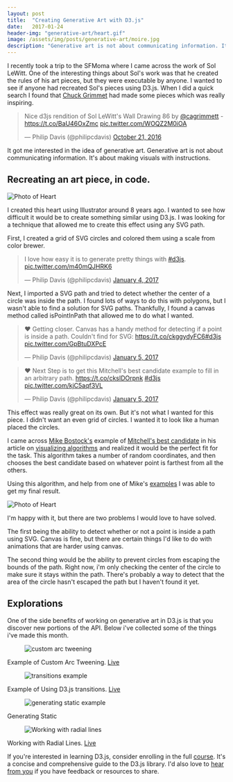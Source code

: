 ```yaml
---
layout: post
title:  "Creating Generative Art with D3.js"
date:   2017-01-24
header-img: "generative-art/heart.gif"
image: /assets/img/posts/generative-art/moire.jpg
description: "Generative art is not about communicating information. It's about making visuals with instructions."
---
```


I recently took a trip to the SFMoma where I came across the work of Sol LeWitt. One of the interesting things about Sol's work was that he created the rules of his art pieces, but they were executable by anyone. I wanted to see if anyone had recreated Sol's pieces using D3.js. When I did a quick search I found that [Chuck Grimmet](https://twitter.com/cagrimmett) had made some pieces which was really inspiring.

  <blockquote class="twitter-tweet tw-align-center" data-lang="en"><p lang="en" dir="ltr">Nice d3js rendition of Sol LeWitt&#39;s Wall Drawing 86 by <a href="https://twitter.com/cagrimmett">@cagrimmett</a> - <a href="https://t.co/BaU46OxZmc">https://t.co/BaU46OxZmc</a> <a href="https://t.co/WOQZ2M0iOA">pic.twitter.com/WOQZ2M0iOA</a></p>&mdash; Philip Davis (@philipcdavis) <a href="https://twitter.com/philipcdavis/status/789256091968245760">October 21, 2016</a></blockquote>
  <script async src="//platform.twitter.com/widgets.js" charset="utf-8"></script>


It got me interested in the idea of generative art.
Generative art is not about communicating information.
It's about making visuals with instructions.

## Recreating an art piece, in code.
<img class="fit" src="{{site.baseurl}}/assets/img/posts/generative-art/heart-original.jpg" alt="Photo of Heart" />

I created this heart using Illustrator around 8 years ago. I wanted to see how difficult it would be to create something similar using D3.js. I was looking for a technique that allowed me to create this effect using any SVG path.

First, I created a grid of SVG circles and colored them using a scale from color brewer.
<blockquote class="twitter-tweet tw-align-center" data-lang="en"><p lang="en" dir="ltr">I love how easy it is to generate pretty things with <a href="https://twitter.com/hashtag/d3js?src=hash">#d3js</a>. <a href="https://t.co/m40mQJHRK6">pic.twitter.com/m40mQJHRK6</a></p>&mdash; Philip Davis (@philipcdavis) <a href="https://twitter.com/philipcdavis/status/816507173396041728">January 4, 2017</a></blockquote>
<script async src="//platform.twitter.com/widgets.js" charset="utf-8"></script>

Next, I imported a SVG path and tried to detect whether the center of a circle was inside the path. I found lots of ways to do this with polygons, but I wasn't able to find a solution for SVG paths. Thankfully, I found a canvas method called isPointInPath that allowed me to do what I wanted.

<blockquote class="twitter-tweet tw-align-center" data-lang="en"><p lang="en" dir="ltr">❤️ Getting closer. Canvas has a handy method for detecting if a point is inside a path. Couldn&#39;t find for SVG: <a href="https://t.co/ckggydyFC6">https://t.co/ckggydyFC6</a><a href="https://twitter.com/hashtag/d3js?src=hash">#d3js</a> <a href="https://t.co/GpBtuDXPcE">pic.twitter.com/GpBtuDXPcE</a></p>&mdash; Philip Davis (@philipcdavis) <a href="https://twitter.com/philipcdavis/status/816845636012081152">January 5, 2017</a></blockquote>
<script async src="//platform.twitter.com/widgets.js" charset="utf-8"></script>

<blockquote class="twitter-tweet tw-align-center" data-lang="en"><p lang="en" dir="ltr">❤️ Next Step is to get this Mitchell&#39;s best candidate example to fill in an arbitrary path. <a href="https://t.co/cksIDOrpnk">https://t.co/cksIDOrpnk</a> <a href="https://twitter.com/hashtag/d3js?src=hash">#d3js</a> <a href="https://t.co/kjC5aqf3VL">pic.twitter.com/kjC5aqf3VL</a></p>&mdash; Philip Davis (@philipcdavis) <a href="https://twitter.com/philipcdavis/status/817048601545146368">January 5, 2017</a></blockquote>
<script async src="//platform.twitter.com/widgets.js" charset="utf-8"></script>

This effect was really great on its own. But it's not what I wanted for this piece. I didn't want an even grid of circles. I wanted it to look like a human placed the circles.

I came across [Mike Bostock's](https://twitter.com/mbostock) example of [Mitchell's best candidate](https://bl.ocks.org/mbostock/d7bf3bd67d00ed79695b) in his article on [visualizing algorithms](https://bost.ocks.org/mike/algorithms/) and realized it would be the perfect fit for the task. This algorithm takes a number of random coordinates, and then chooses the best candidate based on whatever point is farthest from all the others.

Using this algorithm, and help from one of Mike's [examples](https://bl.ocks.org/mbostock/6224050) I was able to get my final result.

<img class="fit" src="{{site.baseurl}}/assets/img/posts/generative-art/heart.gif" alt="Photo of Heart" />

I'm happy with it, but there are two problems I would love to have solved.

The first being the ability to detect whether or not a point is inside a path using SVG. Canvas is fine, but there are certain things I'd like to do with animations that are harder using canvas.

The second thing would be the ability to prevent circles from escaping the bounds of the path. Right now, i'm only checking the center of the circle to make sure it stays within the path. There's probably a way to detect that the area of the circle hasn't escaped the path but I haven't found it yet.

## Explorations
One of the side benefits of working on generative art in D3.js is that you discover new portions of the API. Below i've collected some of the things i've made this month.

  <figure class="px0">
    <img class="fit" src="{{site.baseurl}}/assets/img/posts/generative-art/ring-of-bars.gif" alt="custom arc tweening" />
  </figure>
  <div class="post-img-description">Example of Custom Arc Tweening.   
    <a href="http://bl.ocks.org/philipcdavis/dafa2489338f593c526a8f9978f0dee1">Live</a>
    </div>


<figure class="px0">
<img class="fit" src="{{site.baseurl}}/assets/img/posts/generative-art/circle-tunnel.gif" alt="transitions example" />
</figure>
<div class="post-img-description">
  Example of Using D3.js transitions.
  <a href="http://bl.ocks.org/philipcdavis/b5224a272556fcb2d0c776b7a247ede4">Live</a>
</div>

<figure class="px0">
<img class="fit" src="{{site.baseurl}}/assets/img/posts/generative-art/static.gif" alt="generating static example" />
</figure>
<div class="post-img-description">Generating Static</div>

<figure class="px0">
<img class="fit" src="{{site.baseurl}}/assets/img/posts/generative-art/moire.jpg" alt="Working with radial lines" />
</figure>
<div class="post-img-description">Working with Radial Lines.
  <a href="http://bl.ocks.org/philipcdavis/2b626bdef4133921615a5e4fbb921e70">Live</a>
</div>

If you're interested in learning D3.js, consider enrolling in the full [course](https://learningd3.com). It's a concise and comprehensive guide to the D3.js library. I'd also love to [hear from you](https://twitter.com/philipcdavis) if you have feedback or resources to share.
